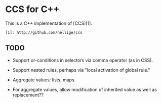 CCS for C++
===========

This is a C++ implementation of [CCS][1]. 

    [1]: http://github.com/hellige/ccs


TODO
----

* Support or-conditions in selectors via comma operator (as in CSS).

* Support nested rules, perhaps via "local activation of global rule."

* Aggregate values: lists, maps.

* For aggregate values, allow modification of inherited value as well as
  replacement??
